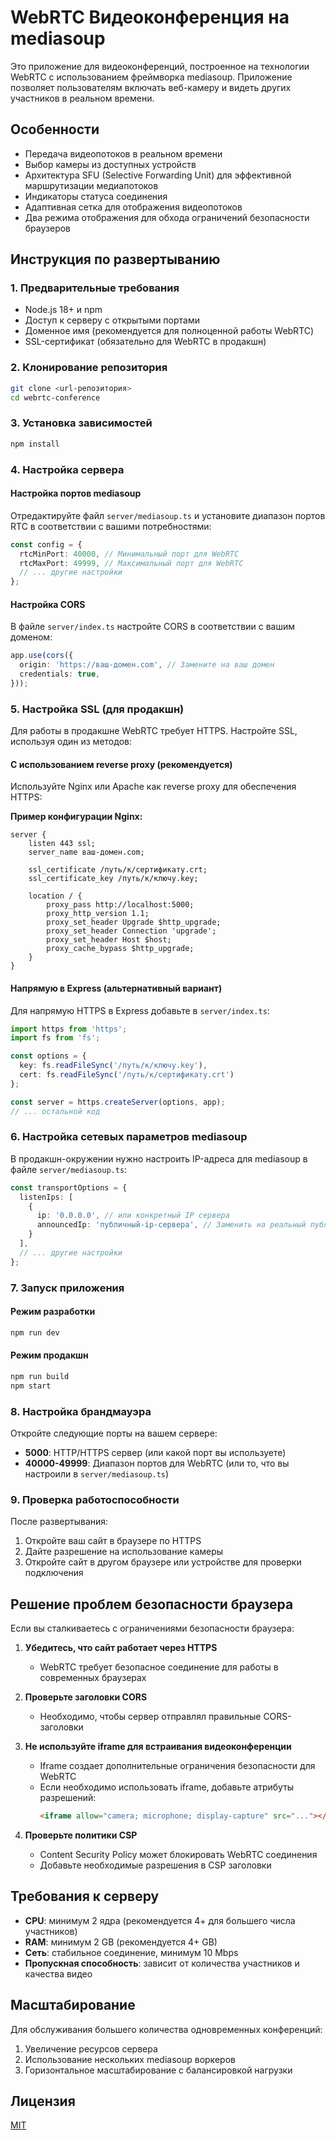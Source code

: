 # WebRTC Видеоконференция на mediasoup

Это приложение для видеоконференций, построенное на технологии WebRTC с использованием фреймворка mediasoup. Приложение позволяет пользователям включать веб-камеру и видеть других участников в реальном времени.

## Особенности

- Передача видеопотоков в реальном времени
- Выбор камеры из доступных устройств
- Архитектура SFU (Selective Forwarding Unit) для эффективной маршрутизации медиапотоков
- Индикаторы статуса соединения
- Адаптивная сетка для отображения видеопотоков
- Два режима отображения для обхода ограничений безопасности браузеров

## Инструкция по развертыванию

### 1. Предварительные требования

- Node.js 18+ и npm
- Доступ к серверу с открытыми портами
- Доменное имя (рекомендуется для полноценной работы WebRTC)
- SSL-сертификат (обязательно для WebRTC в продакшн)

### 2. Клонирование репозитория

```bash
git clone <url-репозитория>
cd webrtc-conference
```

### 3. Установка зависимостей

```bash
npm install
```

### 4. Настройка сервера

#### Настройка портов mediasoup

Отредактируйте файл `server/mediasoup.ts` и установите диапазон портов RTC в соответствии с вашими потребностями:

```typescript
const config = {
  rtcMinPort: 40000, // Минимальный порт для WebRTC
  rtcMaxPort: 49999, // Максимальный порт для WebRTC
  // ... другие настройки
};
```

#### Настройка CORS

В файле `server/index.ts` настройте CORS в соответствии с вашим доменом:

```typescript
app.use(cors({
  origin: 'https://ваш-домен.com', // Замените на ваш домен
  credentials: true,
}));
```

### 5. Настройка SSL (для продакшн)

Для работы в продакшне WebRTC требует HTTPS. Настройте SSL, используя один из методов:

#### С использованием reverse proxy (рекомендуется)

Используйте Nginx или Apache как reverse proxy для обеспечения HTTPS:

**Пример конфигурации Nginx:**

```nginx
server {
    listen 443 ssl;
    server_name ваш-домен.com;

    ssl_certificate /путь/к/сертификату.crt;
    ssl_certificate_key /путь/к/ключу.key;

    location / {
        proxy_pass http://localhost:5000;
        proxy_http_version 1.1;
        proxy_set_header Upgrade $http_upgrade;
        proxy_set_header Connection 'upgrade';
        proxy_set_header Host $host;
        proxy_cache_bypass $http_upgrade;
    }
}
```

#### Напрямую в Express (альтернативный вариант)

Для напрямую HTTPS в Express добавьте в `server/index.ts`:

```typescript
import https from 'https';
import fs from 'fs';

const options = {
  key: fs.readFileSync('/путь/к/ключу.key'),
  cert: fs.readFileSync('/путь/к/сертификату.crt')
};

const server = https.createServer(options, app);
// ... остальной код
```

### 6. Настройка сетевых параметров mediasoup

В продакшн-окружении нужно настроить IP-адреса для mediasoup в файле `server/mediasoup.ts`:

```typescript
const transportOptions = {
  listenIps: [
    {
      ip: '0.0.0.0', // или конкретный IP сервера
      announcedIp: 'публичный-ip-сервера', // Заменить на реальный публичный IP
    }
  ],
  // ... другие настройки
};
```

### 7. Запуск приложения

#### Режим разработки

```bash
npm run dev
```

#### Режим продакшн

```bash
npm run build
npm start
```

### 8. Настройка брандмауэра

Откройте следующие порты на вашем сервере:

- **5000**: HTTP/HTTPS сервер (или какой порт вы используете)
- **40000-49999**: Диапазон портов для WebRTC (или то, что вы настроили в `server/mediasoup.ts`)

### 9. Проверка работоспособности

После развертывания:

1. Откройте ваш сайт в браузере по HTTPS
2. Дайте разрешение на использование камеры
3. Откройте сайт в другом браузере или устройстве для проверки подключения

## Решение проблем безопасности браузера

Если вы сталкиваетесь с ограничениями безопасности браузера:

1. **Убедитесь, что сайт работает через HTTPS**
   - WebRTC требует безопасное соединение для работы в современных браузерах

2. **Проверьте заголовки CORS**
   - Необходимо, чтобы сервер отправлял правильные CORS-заголовки

3. **Не используйте iframe для встраивания видеоконференции**
   - Iframe создает дополнительные ограничения безопасности для WebRTC
   - Если необходимо использовать iframe, добавьте атрибуты разрешений:
     ```html
     <iframe allow="camera; microphone; display-capture" src="..."></iframe>
     ```

4. **Проверьте политики CSP**
   - Content Security Policy может блокировать WebRTC соединения
   - Добавьте необходимые разрешения в CSP заголовки

## Требования к серверу

- **CPU**: минимум 2 ядра (рекомендуется 4+ для большего числа участников)
- **RAM**: минимум 2 GB (рекомендуется 4+ GB)
- **Сеть**: стабильное соединение, минимум 10 Mbps
- **Пропускная способность**: зависит от количества участников и качества видео

## Масштабирование

Для обслуживания большего количества одновременных конференций:

1. Увеличение ресурсов сервера
2. Использование нескольких mediasoup воркеров
3. Горизонтальное масштабирование с балансировкой нагрузки

## Лицензия

[MIT](LICENSE)
